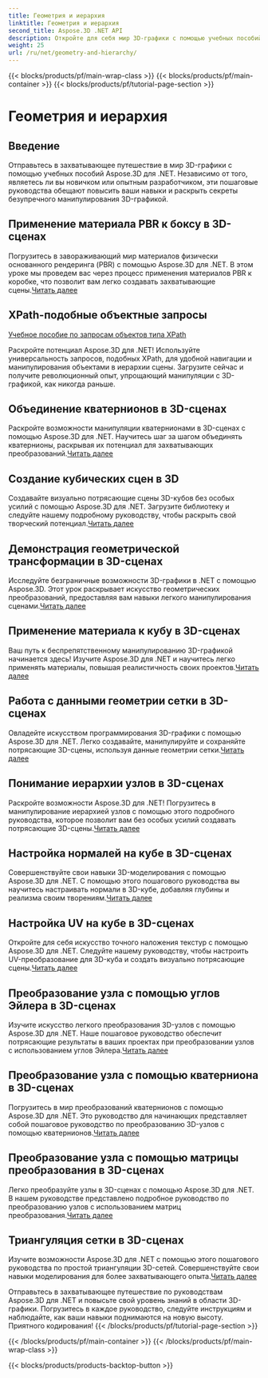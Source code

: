 ```yaml
---
title: Геометрия и иерархия
linktitle: Геометрия и иерархия
second_title: Aspose.3D .NET API
description: Откройте для себя мир 3D-графики с помощью учебных пособий Aspose.3D for .NET. От применения материалов PBR до геометрических преобразований — освойте каждый аспект без особых усилий.
weight: 25
url: /ru/net/geometry-and-hierarchy/
---
```


{{< blocks/products/pf/main-wrap-class >}}
{{< blocks/products/pf/main-container >}}
{{< blocks/products/pf/tutorial-page-section >}}

# Геометрия и иерархия

## Введение

Отправьтесь в захватывающее путешествие в мир 3D-графики с помощью учебных пособий Aspose.3D для .NET. Независимо от того, являетесь ли вы новичком или опытным разработчиком, эти пошаговые руководства обещают повысить ваши навыки и раскрыть секреты безупречного манипулирования 3D-графикой.

## Применение материала PBR к боксу в 3D-сценах

 Погрузитесь в завораживающий мир материалов физически основанного рендеринга (PBR) с помощью Aspose.3D для .NET. В этом уроке мы проведем вас через процесс применения материалов PBR к коробке, что позволит вам легко создавать захватывающие сцены.[Читать далее](./apply-pbr-material-to-box/)


## XPath-подобные объектные запросы

[Учебное пособие по запросам объектов типа XPath](./xpath-like-object-queries/)

Раскройте потенциал Aspose.3D для .NET! Используйте универсальность запросов, подобных XPath, для удобной навигации и манипулирования объектами в иерархии сцены. Загрузите сейчас и получите революционный опыт, упрощающий манипуляции с 3D-графикой, как никогда раньше.


## Объединение кватернионов в 3D-сценах

 Раскройте возможности манипуляции кватернионами в 3D-сценах с помощью Aspose.3D для .NET. Научитесь шаг за шагом объединять кватернионы, раскрывая их потенциал для захватывающих преобразований.[Читать далее](./concatenate-quaternions/)

## Создание кубических сцен в 3D

Создавайте визуально потрясающие сцены 3D-кубов без особых усилий с помощью Aspose.3D для .NET. Загрузите библиотеку и следуйте нашему подробному руководству, чтобы раскрыть свой творческий потенциал.[Читать далее](./create-cube-scenes/)

## Демонстрация геометрической трансформации в 3D-сценах

 Исследуйте безграничные возможности 3D-графики в .NET с помощью Aspose.3D. Этот урок раскрывает искусство геометрических преобразований, предоставляя вам навыки легкого манипулирования сценами.[Читать далее](./expose-geometric-transformation)

## Применение материала к кубу в 3D-сценах

 Ваш путь к беспрепятственному манипулированию 3D-графикой начинается здесь! Изучите Aspose.3D для .NET и научитесь легко применять материалы, повышая реалистичность своих проектов.[Читать далее](./material-to-cube/)

## Работа с данными геометрии сетки в 3D-сценах

 Овладейте искусством программирования 3D-графики с помощью Aspose.3D для .NET. Легко создавайте, манипулируйте и сохраняйте потрясающие 3D-сцены, используя данные геометрии сетки.[Читать далее](./mesh-geometry-data/)

## Понимание иерархии узлов в 3D-сценах

Раскройте возможности Aspose.3D для .NET! Погрузитесь в манипулирование иерархией узлов с помощью этого подробного руководства, которое позволит вам без особых усилий создавать потрясающие 3D-сцены.[Читать далее](./node-hierarchy/)

## Настройка нормалей на кубе в 3D-сценах

 Совершенствуйте свои навыки 3D-моделирования с помощью Aspose.3D для .NET. С помощью этого пошагового руководства вы научитесь настраивать нормали в 3D-кубе, добавляя глубины и реализма своим творениям.[Читать далее](./setup-normals-cube/)

## Настройка UV на кубе в 3D-сценах

 Откройте для себя искусство точного наложения текстур с помощью Aspose.3D для .NET. Следуйте нашему руководству, чтобы настроить UV-преобразование для 3D-куба и создать визуально потрясающие сцены.[Читать далее](./setup-uv-cube/)

## Преобразование узла с помощью углов Эйлера в 3D-сценах

 Изучите искусство легкого преобразования 3D-узлов с помощью Aspose.3D для .NET. Наше пошаговое руководство обеспечит потрясающие результаты в ваших проектах при преобразовании узлов с использованием углов Эйлера.[Читать далее](./transformation-node-euler-angles/)

## Преобразование узла с помощью кватерниона в 3D-сценах

Погрузитесь в мир преобразований кватернионов с помощью Aspose.3D для .NET. Это руководство для начинающих представляет собой пошаговое руководство по преобразованию 3D-узлов с помощью кватернионов.[Читать далее](./transformation-node-quaternion/)

## Преобразование узла с помощью матрицы преобразования в 3D-сценах

 Легко преобразуйте узлы в 3D-сценах с помощью Aspose.3D для .NET. В нашем руководстве представлено подробное руководство по преобразованию узлов с использованием матриц преобразования.[Читать далее](./transformation-node-matrix/)

## Триангуляция сетки в 3D-сценах

 Изучите возможности Aspose.3D для .NET с помощью этого пошагового руководства по простой триангуляции 3D-сетей. Совершенствуйте свои навыки моделирования для более захватывающего опыта.[Читать далее](./triangulate-mesh/)

Отправьтесь в захватывающее путешествие по руководствам Aspose.3D для .NET и повысьте свой уровень знаний в области 3D-графики. Погрузитесь в каждое руководство, следуйте инструкциям и наблюдайте, как ваши навыки поднимаются на новую высоту. Приятного кодирования!
{{< /blocks/products/pf/tutorial-page-section >}}

{{< /blocks/products/pf/main-container >}}
{{< /blocks/products/pf/main-wrap-class >}}

{{< blocks/products/products-backtop-button >}}
